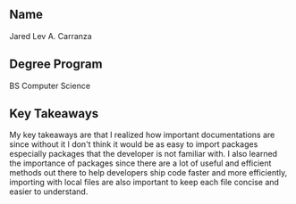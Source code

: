 ## Name
Jared Lev A. Carranza

## Degree Program
BS Computer Science

## Key Takeaways
My key takeaways are that I realized how important documentations are since without it I don't think it would be as easy to import packages especially packages that the developer is not familiar with. I also learned the importance of packages since there are a lot of useful and efficient methods out there to help developers ship code faster and more efficiently, importing with local files are also important to keep each file concise and easier to understand.
